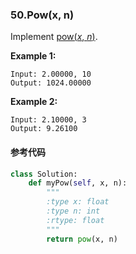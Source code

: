 ### 50.Pow(x, n)

Implement [pow(*x*, *n*)](http://www.cplusplus.com/reference/valarray/pow/).

**Example 1:**

```
Input: 2.00000, 10
Output: 1024.00000

```

**Example 2:**

```
Input: 2.10000, 3
Output: 9.26100
```

#### 参考代码

```python
class Solution:
    def myPow(self, x, n):
        """
        :type x: float
        :type n: int
        :rtype: float
        """
        return pow(x, n)
```

